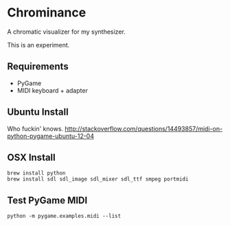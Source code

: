 # Chrominance

A chromatic visualizer for my synthesizer.

This is an experiment.

## Requirements

* PyGame
* MIDI keyboard + adapter

## Ubuntu Install

Who fuckin' knows. http://stackoverflow.com/questions/14493857/midi-on-python-pygame-ubuntu-12-04

## OSX Install

    brew install python
    brew install sdl sdl_image sdl_mixer sdl_ttf smpeg portmidi 

## Test PyGame MIDI

    python -m pygame.examples.midi --list
